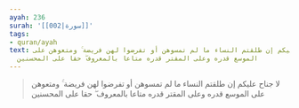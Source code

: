 ```yaml
---
ayah: 236
surah: '[[002|سورة]]'
tags:
- quran/ayah
text: لا جناح عليكم إن طلقتم النساء ما لم تمسوهن أو تفرضوا لهن فريضة ۚ ومتعوهن على
  الموسع قدره وعلى المقتر قدره متاعا بالمعروف ۖ حقا على المحسنين
---
```

> لا جناح عليكم إن طلقتم النساء ما لم تمسوهن أو تفرضوا لهن فريضة ۚ ومتعوهن على الموسع قدره وعلى المقتر قدره متاعا بالمعروف ۖ حقا على المحسنين
